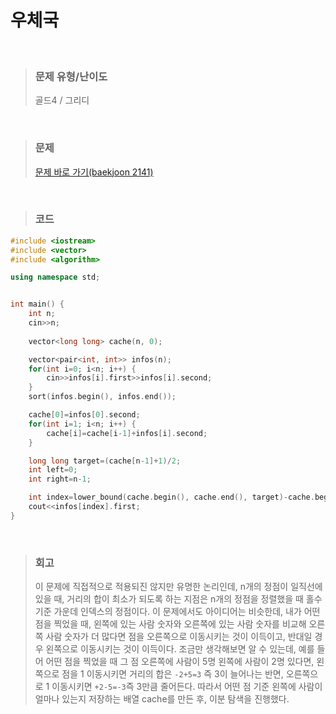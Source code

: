 우체국
====
<br/>

>### 문제 유형/난이도
>골드4 / 그리디
<br/>

>### 문제
> <a href="https://www.acmicpc.net/problem/2141">문제 바로 가기(baekjoon 2141)</a>
<br/>

>### 코드
```C++
#include <iostream>
#include <vector>
#include <algorithm>

using namespace std;


int main() {
    int n;
    cin>>n;
    
    vector<long long> cache(n, 0);

    vector<pair<int, int>> infos(n);
    for(int i=0; i<n; i++) {
        cin>>infos[i].first>>infos[i].second;
    }
    sort(infos.begin(), infos.end());

    cache[0]=infos[0].second;
    for(int i=1; i<n; i++) {
        cache[i]=cache[i-1]+infos[i].second;
    }

    long long target=(cache[n-1]+1)/2;
    int left=0;
    int right=n-1;

    int index=lower_bound(cache.begin(), cache.end(), target)-cache.begin();
    cout<<infos[index].first;
}
```
<br/>

>### 회고
>이 문제에 직접적으로 적용되진 않지만 유명한 논리인데, n개의 정점이 일직선에 있을 때, 거리의 합이 최소가 되도록 하는 지점은 n개의 정점을 정렬했을 때 홀수 기준 가운데 인덱스의 정점이다. 이 문제에서도 아이디어는 비슷한데, 내가 어떤 점을 찍었을 때, 왼쪽에 있는 사람 숫자와 오른쪽에 있는 사람 숫자를 비교해 오른쪽 사람 숫자가 더 많다면 점을 오른쪽으로 이동시키는 것이 이득이고, 반대일 경우 왼쪽으로 이동시키는 것이 이득이다. 조금만 생각해보면 알 수 있는데, 예를 들어 어떤 점을 찍었을 때 그 점 오른쪽에 사람이 5명 왼쪽에 사람이 2명 있다면, 왼쪽으로 점을 1 이동시키면 거리의 합은 `-2+5=3` 즉 3이 늘어나는 반면, 오른쪽으로 1 이동시키면 `+2-5=-3`즉 3만큼 줄어든다. 따라서 어떤 점 기준 왼쪽에 사람이 얼마나 있는지 저장하는 배열 cache를 만든 후, 이분 탐색을 진행했다.